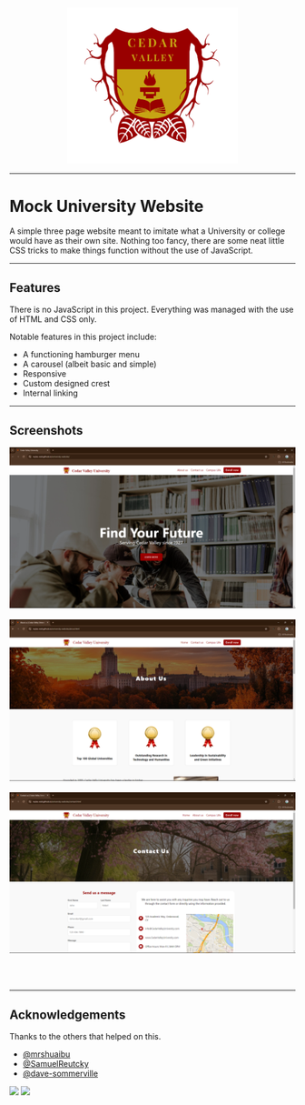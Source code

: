 <p align="center">
  <img src="./src/img/favicon.png" width="300">
</p>

---

# Mock University Website

A simple three page website meant to imitate what a University or college would have 
as their own site. Nothing too fancy, there are some neat little CSS tricks to make 
things function without the use of JavaScript. 

---

## Features
There is no JavaScript in this project. Everything was managed with the use of HTML 
and CSS only. 

Notable features in this project include:  
  * A functioning hamburger menu
  * A carousel (albeit basic and simple)
  * Responsive
  * Custom designed crest
  * Internal linking


---

## Screenshots

![Index page](./src/img/img.README/index.png)<br/><br/>
![About page](./src/img/img.README/about.png)<br/><br/>
![Contact page](./src/img/img.README/contact.png)<br/><br/>

<br/>

---

## Acknowledgements

Thanks to the others that helped on this.

- [@mrshuaibu](https://github.com/mrshuaibu)
- [@SamuelReutcky](https://github.com/SamuelReutcky)
- [@dave-sommerville](https://github.com/dave-sommerville) 

<p float="left">
  <img 
  src="https://img.shields.io/badge/html5-%23E34F26.svg?style=for-the-badge&logo=html5&logoColor=white" width="100" 
  />
  <img 
  src="https://img.shields.io/badge/css3-%231572B6.svg?style=for-the-badge&logo=css3&logoColor=white" width="85" 
  /> 
</p>